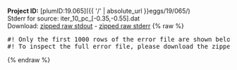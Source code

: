 **Project ID:** [plumID:19.065]({{ '/' | absolute_url }}eggs/19/065/)  
Stderr for source:  iter_10_pc_[-0.35,-0.55].dat   
Download: [zipped raw stdout](iter_10_pc_[-0.35,-0.55].dat.plumed_master.stdout.txt.zip) - [zipped raw stderr](iter_10_pc_[-0.35,-0.55].dat.plumed_master.stderr.txt.zip) 
{% raw %}
<pre>
#! Only the first 1000 rows of the error file are shown below
#! To inspect the full error file, please download the zipped raw stderr file above
</pre>
{% endraw %}
